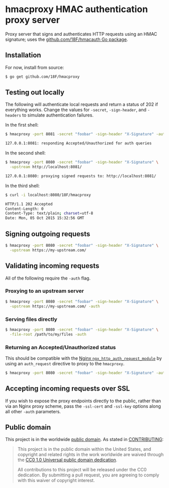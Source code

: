 # hmacproxy HMAC authentication proxy server

Proxy server that signs and authenticates HTTP requests using an HMAC
signature; uses the [github.com/18F/hmacauth Go package](https://github.com/18F/hmacauth).

## Installation

For now, install from source:

```sh
$ go get github.com/18F/hmacproxy
```

## Testing out locally

The following will authenticate local requests and return a status of 202 if
everything works. Change the values for `-secret`, `-sign-header`, and
`-headers` to simulate authentication failures.

In the first shell:

```sh
$ hmacproxy -port 8081 -secret "foobar" -sign-header "X-Signature" -auth

127.0.0.1:8081: responding Accepted/Unauthorized for auth queries
```

In the second shell:

```sh
$ hmacproxy -port 8080 -secret "foobar" -sign-header "X-Signature" \
  -upstream http://localhost:8081/

127.0.0.1:8080: proxying signed requests to: http://localhost:8081/
```

In the third shell:

```sh
$ curl -i localhost:8080/18F/hmacproxy

HTTP/1.1 202 Accepted
Content-Length: 0
Content-Type: text/plain; charset=utf-8
Date: Mon, 05 Oct 2015 15:32:56 GMT
```

## Signing outgoing requests

```sh
$ hmacproxy -port 8080 -secret "foobar" -sign-header "X-Signature" \
  -upstream https://my-upstream.com/
```

## Validating incoming requests

All of the following require the `-auth` flag.

### Proxying to an upstream server

```sh
$ hmacproxy -port 8080 -secret "foobar" -sign-header "X-Signature" \
  -upstream https://my-upstream.com/ -auth
```

### Serving files directly

```sh
$ hmacproxy -port 8080 -secret "foobar" -sign-header "X-Signature" \
  -file-root /path/to/my/files -auth
```

### Returning an Accepted/Unauthorized status

This should be compatible with the [Nginx
`ngx_http_auth_request_module`](http://nginx.org/en/docs/http/ngx_http_auth_request_module.html)
by using an `auth_request` directive to proxy to the `hmacproxy`.

```sh
$ hmacproxy -port 8080 -secret "foobar" -sign-header "X-Signature" -auth
```

## Accepting incoming requests over SSL

If you wish to expose the proxy endpoints directly to the public, rather than
via an Nginx proxy scheme, pass the `-ssl-cert` and `-ssl-key` options along
all other `-auth` parameters.

## Public domain

This project is in the worldwide [public domain](LICENSE.md). As stated in [CONTRIBUTING](CONTRIBUTING.md):

> This project is in the public domain within the United States, and copyright and related rights in the work worldwide are waived through the [CC0 1.0 Universal public domain dedication](https://creativecommons.org/publicdomain/zero/1.0/).
>
> All contributions to this project will be released under the CC0
>dedication. By submitting a pull request, you are agreeing to comply
>with this waiver of copyright interest.
